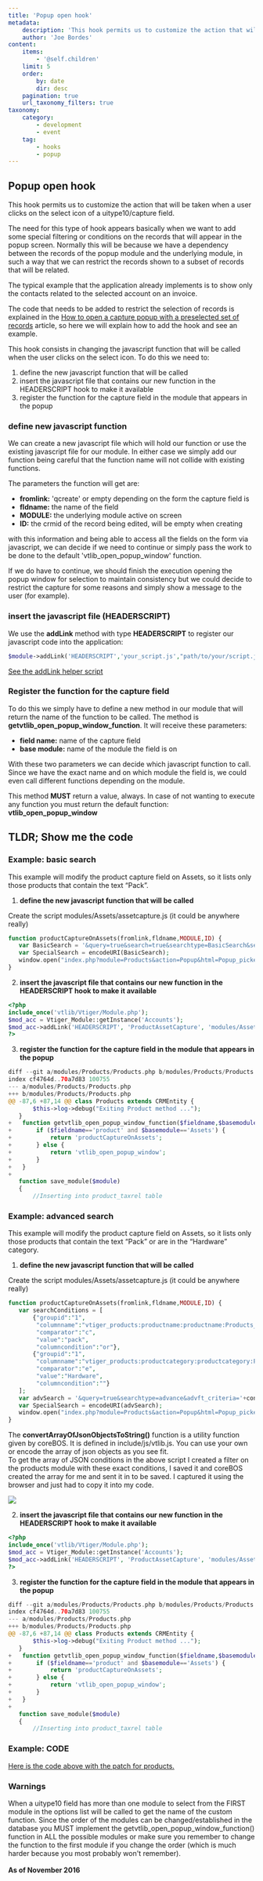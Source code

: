 ```yaml
---
title: 'Popup open hook'
metadata:
    description: 'This hook permits us to customize the action that will be taken when a user clicks on the select icon of a uitype10/capture field.'
    author: 'Joe Bordes'
content:
    items:
        - '@self.children'
    limit: 5
    order:
        by: date
        dir: desc
    pagination: true
    url_taxonomy_filters: true
taxonomy:
    category:
        - development
        - event
    tag:
        - hooks
        - popup 
---
```


## Popup open hook

This hook permits us to customize the action that will be taken when a user clicks on the select icon of a uitype10/capture field.

The need for this type of hook appears basically when we want to add some special filtering or conditions on the records that will appear in the popup screen. Normally this will be because we have a dependency between the records of the popup module and the underlying module, in such a way that we can restrict the records shown to a subset of records that will be related.

The typical example that the application already implements is to show only the contacts related to the selected account on an invoice.

The code that needs to be added to restrict the selection of records is explained in the <a href="http://localhost/coreBOSDocumentation/developer-guide/architecture-concepts/conditional_popup"> How to open a capture popup with a preselected set of records</a> article, so here we will explain how to add the hook and see an example.

This hook consists in changing the javascript function that will be called when the user clicks on the select icon. To do this we need to:

1. define the new javascript function that will be called
2. insert the javascript file that contains our new function in the HEADERSCRIPT hook to make it available
3. register the function for the capture field in the module that appears in the popup

### define new javascript function

We can create a new javascript file which will hold our function or use the existing javascript file for our module. In either case we simply add our function being careful that the function name will not collide with existing functions.

The parameters the function will get are:

- **fromlink:** 'qcreate' or empty depending on the form the capture field is
- **fldname:** the name of the field
- **MODULE:** the underlying module active on screen
- **ID:** the crmid of the record being edited, will be empty when creating

with this information and being able to access all the fields on the form via javascript, we can decide if we need to continue or simply pass the work to be done to the default 'vtlib_open_popup_window' function.

If we do have to continue, we should finish the execution opening the popup window for selection to maintain consistency but we could decide to restrict the capture for some reasons and simply show a message to the user (for example).

### insert the javascript file (HEADERSCRIPT)
We use the **addLink** method with type **HEADERSCRIPT** to register our javascript code into the application:

```php 
$module->addLink('HEADERSCRIPT','your_script.js',"path/to/your/script.js");
```
<a href="http://localhost/coreBOSDocumentation/developer-guide/architecture-concepts/helperscripts">See the addLink helper script
</a> 

### Register the function for the capture field

To do this we simply have to define a new method in our module that will return the name of the function to be called. The method is **getvtlib_open_popup_window_function**. It will receive these parameters:

- **field name:** name of the capture field
- **base module:** name of the module the field is on

With these two parameters we can decide which javascript function to call. Since we have the exact name and on which module the field is, we could even call different functions depending on the module.

This method **MUST** return a value, always. In case of not wanting to execute any function you must return the default function: **vtlib_open_popup_window** 

## TLDR; Show me the code

### Example: basic search

This example will modify the product capture field on Assets, so it lists only those products that contain the text “Pack”.

1. **define the new javascript function that will be called**

 Create the script modules/Assets/assetcapture.js (it could be anywhere really)

 ```php
function productCaptureOnAssets(fromlink,fldname,MODULE,ID) {
	var BasicSearch = '&query=true&search=true&searchtype=BasicSearch&search_field=productname&search_text=pack';
	var SpecialSearch = encodeURI(BasicSearch);
	window.open("index.php?module=Products&action=Popup&html=Popup_picker&form=vtlibPopupView&forfield="+fldname+"&srcmodule="+MODULE+"&forrecord="+ID+SpecialSearch,"vtlibui10","width=680,height=602,resizable=0,scrollbars=0,top=150,left=200");
}
```
2. **insert the javascript file that contains our new function in the HEADERSCRIPT hook to make it available**

 ```php
<?php
include_once('vtlib/Vtiger/Module.php');
$mod_acc = Vtiger_Module::getInstance('Accounts');
$mod_acc->addLink('HEADERSCRIPT', 'ProductAssetCapture', 'modules/Assets/assetcapture.js');
?>
```
3. **register the function for the capture field in the module that appears in the popup**

 ```php 
diff --git a/modules/Products/Products.php b/modules/Products/Products.php
index cf4764d..70a7d83 100755
--- a/modules/Products/Products.php
+++ b/modules/Products/Products.php
@@ -87,6 +87,14 @@ class Products extends CRMEntity {
 		$this->log->debug("Exiting Product method ...");
 	}
+	function getvtlib_open_popup_window_function($fieldname,$basemodule) {
+		if ($fieldname=='product' and $basemodule=='Assets') {
+			return 'productCaptureOnAssets';
+		} else {
+			return 'vtlib_open_popup_window';
+		}
+	}
+
 	function save_module($module)
 	{
 		//Inserting into product_taxrel table
```
### Example: advanced search
This example will modify the product capture field on Assets, so it lists only those products that contain the text “Pack” or are in the “Hardware” category.

 1. **define the new javascript function that will be called**
 
 Create the script modules/Assets/assetcapture.js (it could be anywhere really)

 ```php 
function productCaptureOnAssets(fromlink,fldname,MODULE,ID) {
	var searchConditions = [
		{"groupid":"1",
		 "columnname":"vtiger_products:productname:productname:Products_Product_Name:V",
		 "comparator":"c",
		 "value":"pack",
		 "columncondition":"or"},
		{"groupid":"1",
		 "columnname":"vtiger_products:productcategory:productcategory:Products_Product_Category:V",
		 "comparator":"e",
		 "value":"Hardware",
		 "columncondition":""}
	];
	var advSearch = '&query=true&searchtype=advance&advft_criteria='+convertArrayOfJsonObjectsToString(searchConditions);
	var SpecialSearch = encodeURI(advSearch);
	window.open("index.php?module=Products&action=Popup&html=Popup_picker&form=vtlibPopupView&forfield="+fldname+"&srcmodule="+MODULE+"&forrecord="+ID+SpecialSearch,"vtlibui10","width=680,height=602,resizable=0,scrollbars=0,top=150,left=200");
}
```
 <div class="notices blue">
The <strong> convertArrayOfJsonObjectsToString()</strong> function is a utility function given by coreBOS. It is defined in include/js/vtlib.js. You can use your own or encode the array of json objects as you see fit.</div>


 <div class="notices yellow">
To get the array of JSON conditions in the above script I created a filter on the products module with these exact conditions, I saved it and coreBOS created the array for me and sent it in to be saved. I captured it using the browser and just had to copy it into my code.
</div>

 ![](advancedsearchcriteriafromfilter02.png?width=100%)


 2. **insert the javascript file that contains our new function in the HEADERSCRIPT hook to make it available**

 ```php
<?php
include_once('vtlib/Vtiger/Module.php');
$mod_acc = Vtiger_Module::getInstance('Accounts');
$mod_acc->addLink('HEADERSCRIPT', 'ProductAssetCapture', 'modules/Assets/assetcapture.js');
?>
```
 3. **register the function for the capture field in the module that appears in the popup**

 ```php
diff --git a/modules/Products/Products.php b/modules/Products/Products.php
index cf4764d..70a7d83 100755
--- a/modules/Products/Products.php
+++ b/modules/Products/Products.php
@@ -87,6 +87,14 @@ class Products extends CRMEntity {
 		$this->log->debug("Exiting Product method ...");
 	}
+	function getvtlib_open_popup_window_function($fieldname,$basemodule) {
+		if ($fieldname=='product' and $basemodule=='Assets') {
+			return 'productCaptureOnAssets';
+		} else {
+			return 'vtlib_open_popup_window';
+		}
+	}
+
 	function save_module($module)
 	{
 		//Inserting into product_taxrel table
```

### Example: CODE

 [Here is the code above with the patch for products.](productcaptureonassets.zip)

### Warnings 

 <div class="notices red"> When a uitype10 field has more than one module to select from the FIRST module in the options list will be called to get the name of the custom function. Since the order of the modules can be changed/established in the database you MUST implement the getvtlib_open_popup_window_function() function in ALL the possible modules or make sure you remember to change the function to the first module if you change the order (which is much harder because you most probably won't remember).

 <br>
 </br>
 <strong> As of November 2016 </strong>
 </div> 
